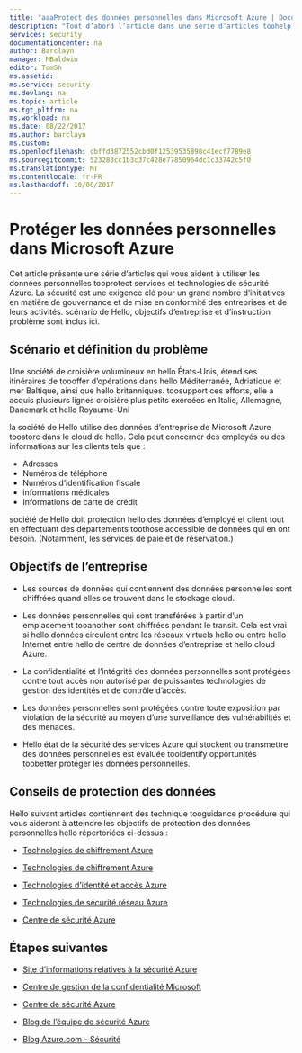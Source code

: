 ```yaml
---
title: "aaaProtect des données personnelles dans Microsoft Azure | Documents Microsoft"
description: "Tout d’abord l’article dans une série d’articles toohelp vous utilisez Azure tooprotect des données personnelles"
services: security
documentationcenter: na
author: Barclayn
manager: MBaldwin
editor: TomSh
ms.assetid: 
ms.service: security
ms.devlang: na
ms.topic: article
ms.tgt_pltfrm: na
ms.workload: na
ms.date: 08/22/2017
ms.author: barclayn
ms.custom: 
ms.openlocfilehash: cbffd3872552cbd0f12539535898c41ecf7789e8
ms.sourcegitcommit: 523283cc1b3c37c428e77850964dc1c33742c5f0
ms.translationtype: MT
ms.contentlocale: fr-FR
ms.lasthandoff: 10/06/2017
---
```

# <a name="protect-personal-data-in-microsoft-azure"></a>Protéger les données personnelles dans Microsoft Azure

Cet article présente une série d’articles qui vous aident à utiliser les données personnelles tooprotect services et technologies de sécurité Azure. La sécurité est une exigence clé pour un grand nombre d’initiatives en matière de gouvernance et de mise en conformité des entreprises et de leurs activités. scénario de Hello, objectifs d’entreprise et d’instruction problème sont inclus ici.

## <a name="scenario-and-problem-statement"></a>Scénario et définition du problème

Une société de croisière volumineux en hello États-Unis, étend ses itinéraires de toooffer d’opérations dans hello Méditerranée, Adriatique et mer Baltique, ainsi que hello britanniques. toosupport ces efforts, elle a acquis plusieurs lignes croisière plus petits exercées en Italie, Allemagne, Danemark et hello Royaume-Uni

la société de Hello utilise des données d’entreprise de Microsoft Azure toostore dans le cloud de hello. Cela peut concerner des employés ou des informations sur les clients tels que :

- Adresses
- Numéros de téléphone
- Numéros d’identification fiscale
- informations médicales
- Informations de carte de crédit

société de Hello doit protection hello des données d’employé et client tout en effectuant des départements toothose accessible de données qui en ont besoin. (Notamment, les services de paie et de réservation.)

## <a name="company-goals"></a>Objectifs de l’entreprise 

- Les sources de données qui contiennent des données personnelles sont chiffrées quand elles se trouvent dans le stockage cloud.

- Les données personnelles qui sont transférées à partir d’un emplacement tooanother sont chiffrées pendant le transit. Cela est vrai si hello données circulent entre les réseaux virtuels hello ou entre hello Internet entre hello de centre de données d’entreprise et hello cloud Azure.

- La confidentialité et l’intégrité des données personnelles sont protégées contre tout accès non autorisé par de puissantes technologies de gestion des identités et de contrôle d’accès.

- Les données personnelles sont protégées contre toute exposition par violation de la sécurité au moyen d’une surveillance des vulnérabilités et des menaces.

- Hello état de la sécurité des services Azure qui stockent ou transmettre des données personnelles est évaluée tooidentify opportunités toobetter protéger les données personnelles.

## <a name="data-protection-guidance"></a>Conseils de protection des données

Hello suivant articles contiennent des technique tooguidance procédure qui vous aideront à atteindre les objectifs de protection des données personnelles hello répertoriées ci-dessus :

- [Technologies de chiffrement Azure](protect-personal-data-at-rest.md)

- [Technologies de chiffrement Azure](protect-personal-data-in-transit-encryption.md)

- [Technologies d’identité et accès Azure](protect-personal-data-identity-access-controls.md)

- [Technologies de sécurité réseau Azure](protect-personal-data-network-security.md)

- [Centre de sécurité Azure](protect-personal-data-azure-security-center.md)



## <a name="next-steps"></a>Étapes suivantes

- [Site d’informations relatives à la sécurité Azure](https://aka.ms/AzureSecInfo)

- [Centre de gestion de la confidentialité Microsoft](https://www.microsoft.com/TrustCenter/default.aspx)

- [Centre de sécurité Azure](https://azure.microsoft.com/services/security-center/)

- [Blog de l’équipe de sécurité Azure](https://www.azuresecurityorg)

- [Blog Azure.com - Sécurité](https://azure.microsoft.com/blog/topics/security/)
